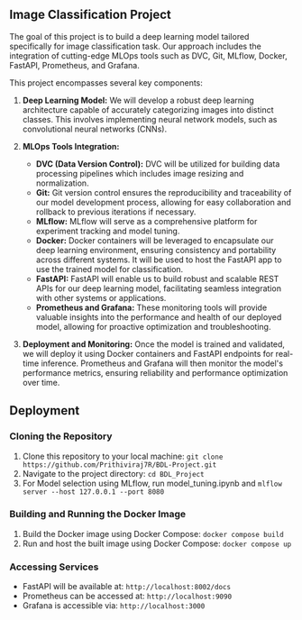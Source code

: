 ## Image Classification Project
The goal of this project is to build a deep learning model tailored specifically for image classification task. Our approach includes the integration of cutting-edge MLOps tools such as DVC, Git, MLflow, Docker, FastAPI, Prometheus, and Grafana.

This project encompasses several key components:

1. **Deep Learning Model:** We will develop a robust deep learning architecture capable of accurately categorizing images into distinct classes. This involves implementing neural network models, such as convolutional neural networks (CNNs).

2. **MLOps Tools Integration:**
   - **DVC (Data Version Control):** DVC will be utilized for building data processing pipelines which includes image resizing and normalization.
   - **Git:** Git version control ensures the reproducibility and traceability of our model development process, allowing for easy collaboration and rollback to previous iterations if necessary.
   - **MLflow:** MLflow will serve as a comprehensive platform for experiment tracking and model tuning. 
   - **Docker:** Docker containers will be leveraged to encapsulate our deep learning environment, ensuring consistency and portability across different systems. It will be used to host the FastAPI app to use the trained model for classification.
   - **FastAPI:** FastAPI will enable us to build robust and scalable REST APIs for our deep learning model, facilitating seamless integration with other systems or applications.
   - **Prometheus and Grafana:** These monitoring tools will provide valuable insights into the performance and health of our deployed model, allowing for proactive optimization and troubleshooting.

3. **Deployment and Monitoring:** Once the model is trained and validated, we will deploy it using Docker containers and FastAPI endpoints for real-time inference. Prometheus and Grafana will then monitor the model's performance metrics, ensuring reliability and performance optimization over time.

## Deployment

### Cloning the Repository
1. Clone this repository to your local machine: `git clone https://github.com/Prithiviraj7R/BDL-Project.git`
2. Navigate to the project directory: `cd BDL_Project`
3. For Model selection using MLflow, run model_tuning.ipynb and `mlflow server --host 127.0.0.1 --port 8080`
   
### Building and Running the Docker Image
1. Build the Docker image using Docker Compose: `docker compose build`
2. Run and host the built image using Docker Compose: `docker compose up`


### Accessing Services
- FastAPI will be available at: `http://localhost:8002/docs`
- Prometheus can be accessed at: `http://localhost:9090`
- Grafana is accessible via: `http://localhost:3000`
